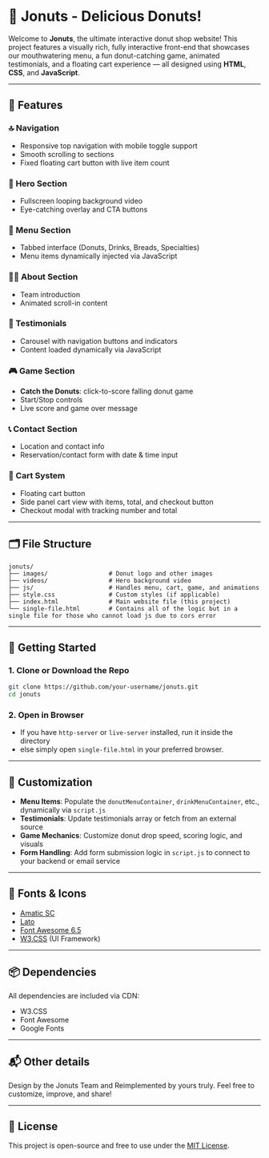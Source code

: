 
# 🍩 Jonuts - Delicious Donuts!

Welcome to **Jonuts**, the ultimate interactive donut shop website! This project features a visually rich, fully interactive front-end that showcases our mouthwatering menu, a fun donut-catching game, animated testimonials, and a floating cart experience — all designed using **HTML**, **CSS**, and **JavaScript**.

---

## 🌟 Features

### 🔝 Navigation
- Responsive top navigation with mobile toggle support
- Smooth scrolling to sections
- Fixed floating cart button with live item count

### 🎥 Hero Section
- Fullscreen looping background video
- Eye-catching overlay and CTA buttons

### 🧁 Menu Section
- Tabbed interface (Donuts, Drinks, Breads, Specialties)
- Menu items dynamically injected via JavaScript

### 🧑‍🍳 About Section
- Team introduction
- Animated scroll-in content

### 💬 Testimonials
- Carousel with navigation buttons and indicators
- Content loaded dynamically via JavaScript

### 🎮 Game Section
- **Catch the Donuts**: click-to-score falling donut game
- Start/Stop controls
- Live score and game over message

### 📞 Contact Section
- Location and contact info
- Reservation/contact form with date & time input

### 🛒 Cart System
- Floating cart button
- Side panel cart view with items, total, and checkout button
- Checkout modal with tracking number and total

---

## 🗂️ File Structure

```
jonuts/
├── images/                 # Donut logo and other images
├── videos/                 # Hero background video
├── js/                     # Handles menu, cart, game, and animations
├── style.css               # Custom styles (if applicable)
├── index.html              # Main website file (this project)
└── single-file.html        # Contains all of the logic but in a single file for those who cannot load js due to cors error
```

---

## 🚀 Getting Started

### 1. Clone or Download the Repo

```bash
git clone https://github.com/your-username/jonuts.git
cd jonuts
```

### 2. Open in Browser
- If you have `http-server` or `live-server` installed, run it inside the directory
- else simply open `single-file.html` in your preferred browser.

---

## 🔧 Customization

- **Menu Items**: Populate the `donutMenuContainer`, `drinkMenuContainer`, etc., dynamically via `script.js`
- **Testimonials**: Update testimonials array or fetch from an external source
- **Game Mechanics**: Customize donut drop speed, scoring logic, and visuals
- **Form Handling**: Add form submission logic in `script.js` to connect to your backend or email service

---

## 🎨 Fonts & Icons

- [Amatic SC](https://fonts.google.com/specimen/Amatic+SC)
- [Lato](https://fonts.google.com/specimen/Lato)
- [Font Awesome 6.5](https://fontawesome.com/)
- [W3.CSS](https://www.w3schools.com/w3css/) (UI Framework)

---

## 📦 Dependencies

All dependencies are included via CDN:
- W3.CSS
- Font Awesome
- Google Fonts

---

## 📬 Other details

Design by the Jonuts Team and Reimplemented by yours truly.
Feel free to customize, improve, and share!

---

## 📄 License

This project is open-source and free to use under the [MIT License](LICENSE).
